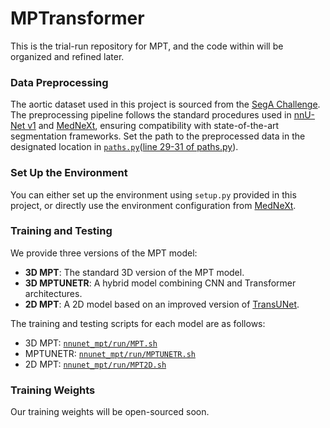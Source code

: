 # MPTransformer
This is the trial-run repository for MPT, and the code within will be organized and refined later.
### Data Preprocessing
The aortic dataset used in this project is sourced from the [SegA Challenge](https://multicenteraorta.grand-challenge.org/).  
The preprocessing pipeline follows the standard procedures used in [nnU-Net v1](https://github.com/MIC-DKFZ/nnUNet/tree/nnunetv1) and [MedNeXt](https://github.com/MIC-DKFZ/MedNeXt), ensuring compatibility with state-of-the-art segmentation frameworks.
Set the path to the preprocessed data in the designated location in [`paths.py`](paths.py)([line 29-31 of paths.py](https://github.com/iCherishxixixi/MPTransformer/blob/f829ba518f41c0a726406f5d31cca9fb64c6ee01/nnunet_mpt/paths.py#L29)).
### Set Up the Environment
You can either set up the environment using `setup.py` provided in this project, or directly use the environment configuration from [MedNeXt](https://github.com/MIC-DKFZ/MedNeXt).
### Training and Testing
We provide three versions of the MPT model:

- **3D MPT**: The standard 3D version of the MPT model.
- **3D MPTUNETR**: A hybrid model combining CNN and Transformer architectures.
- **2D MPT**: A 2D model based on an improved version of [TransUNet](https://github.com/Beckschen/TransUNet).

The training and testing scripts for each model are as follows:

- 3D MPT: [`nnunet_mpt/run/MPT.sh`](nnunet_mpt/run/MPT.sh)
- MPTUNETR: [`nnunet_mpt/run/MPTUNETR.sh`](nnunet_mpt/run/MPTUNETR.sh)
- 2D MPT: [`nnunet_mpt/run/MPT2D.sh`](nnunet_mpt/run/MPT2D.sh)
### Training Weights
Our training weights will be open-sourced soon.
